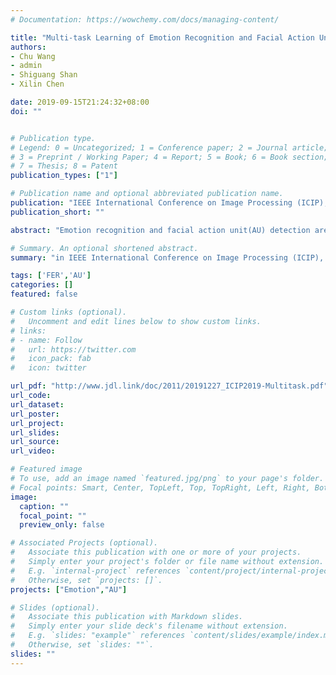 ```yaml
---
# Documentation: https://wowchemy.com/docs/managing-content/

title: "Multi-task Learning of Emotion Recognition and Facial Action Unit Detection with Adaptively Weights Sharing Network"
authors:
- Chu Wang
- admin
- Shiguang Shan
- Xilin Chen

date: 2019-09-15T21:24:32+08:00
doi: ""


# Publication type.
# Legend: 0 = Uncategorized; 1 = Conference paper; 2 = Journal article;
# 3 = Preprint / Working Paper; 4 = Report; 5 = Book; 6 = Book section;
# 7 = Thesis; 8 = Patent
publication_types: ["1"]

# Publication name and optional abbreviated publication name.
publication: "IEEE International Conference on Image Processing (ICIP), 2019. [Oral]"
publication_short: ""

abstract: "Emotion recognition and facial action unit(AU) detection are the most two prevalent tasks in facial expression analysis. Since the two tasks are highly correlated, in this paper, we simultaneously do emotion recognition and AU detection in a multi-task learning framework to make the tasks benefit from each other. To achieve this, we propose an Adaptively Weights Sharing Network (AWS-Net) that automatically learns where and to what extent each task should borrow information from the other by placing an AWS-Unit after each layer-pair of the two tasks' networks. The proposed AWS-Net is end-to-end trainable on data that is merely annotated with emotions or AUs. Experimental results on several facial expression recognition(FER) datasets demonstrate that AWS-Net improves the performance of both single-task models(emotion recognition and AU detection) and it outperforms other state-of-the-art multi-task learning strategies in FER."

# Summary. An optional shortened abstract.
summary: "in IEEE International Conference on Image Processing (ICIP), 2019. [Oral]"

tags: ['FER','AU']
categories: []
featured: false

# Custom links (optional).
#   Uncomment and edit lines below to show custom links.
# links:
# - name: Follow
#   url: https://twitter.com
#   icon_pack: fab
#   icon: twitter

url_pdf: "http://www.jdl.link/doc/2011/20191227_ICIP2019-Multitask.pdf"
url_code:
url_dataset:
url_poster:
url_project:
url_slides:
url_source:
url_video:

# Featured image
# To use, add an image named `featured.jpg/png` to your page's folder. 
# Focal points: Smart, Center, TopLeft, Top, TopRight, Left, Right, BottomLeft, Bottom, BottomRight.
image:
  caption: ""
  focal_point: ""
  preview_only: false

# Associated Projects (optional).
#   Associate this publication with one or more of your projects.
#   Simply enter your project's folder or file name without extension.
#   E.g. `internal-project` references `content/project/internal-project/index.md`.
#   Otherwise, set `projects: []`.
projects: ["Emotion","AU"]

# Slides (optional).
#   Associate this publication with Markdown slides.
#   Simply enter your slide deck's filename without extension.
#   E.g. `slides: "example"` references `content/slides/example/index.md`.
#   Otherwise, set `slides: ""`.
slides: ""
---
```


